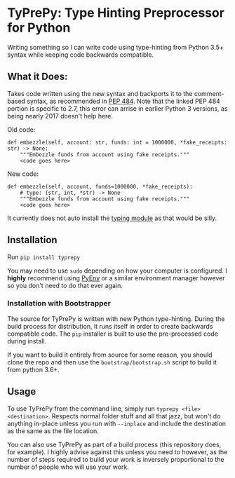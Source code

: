 # TyPrePy: Type Hinting Preprocessor for Python

Writing something so I can write code using type-hinting from Python 3.5+ syntax
while keeping code backwards compatible.

## What it Does:

Takes code written using the new syntax and backports it to the comment-based syntax,
as recommended in [PEP 484][1]. Note that the linked PEP 484 portion is specific to
2.7, this error can arrise in earlier Python 3 versions, as being nearly 2017
doesn't help here.

Old code:

```
def embezzle(self, account: str, funds: int = 1000000, *fake_receipts: str) -> None:
    """Embezzle funds from account using fake receipts."""
    <code goes here>
```

New code:

```
def embezzle(self, account, funds=1000000, *fake_receipts):
    # type: (str, int, *str) -> None
    """Embezzle funds from account using fake receipts."""
    <code goes here>
```

It currently does not auto install the [typing module][2] as that would be silly.

## Installation

Run `pip install typrepy`

You may need to use `sudo` depending on how your computer is configured. I **highly**
recommend using [PyEnv][3] or a similar environment manager however so you don't need
to do that ever again.

### Installation with Bootstrapper

The source for TyPrePy is written with new Python type-hinting. During the build process
for distribution, it runs itself in order to create backwards compatible code. The `pip`
installer is built to use the pre-processed code during install.

If you want to build it entirely from source for some reason, you should clone the repo
and then use the `bootstrap/bootstrap.sh` script to build it from python 3.6+.

## Usage

To use TyPrePy from the command line, simply run `typrepy <file> <destination>`.
Respects normal folder stuff and all that jazz, but won't do anything in-place
unless you run with `--inplace` and include the destination as the same as the
file location.

You can also use TyPrePy as part of a build process (this repository does, for
example). I highly advise against this unless you need to however, as the number
of steps required to build your work is inversely proportional to the number of
people who will use your work.


[1]: https://www.python.org/dev/peps/pep-0484/#suggested-syntax-for-python-2-7-and-straddling-code
[2]: https://pypi.org/project/typing/
[3]: https://github.com/pyenv/pyenv